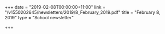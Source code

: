 +++
date = "2019-02-08T00:00:00+11:00"
link = "/v1550202645/newsletters/2019/8_February_2019.pdf"
title = "February 8, 2019"
type = "School newsletter"

+++
